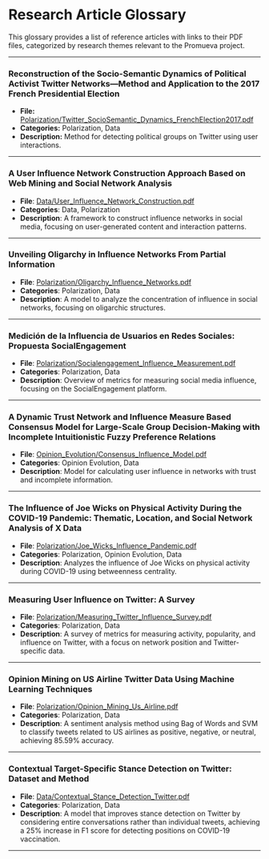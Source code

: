# Research Article Glossary

This glossary provides a list of reference articles with links to their PDF files, categorized by research themes relevant to the Promueva project.

---

### Reconstruction of the Socio-Semantic Dynamics of Political Activist Twitter Networks—Method and Application to the 2017 French Presidential Election
- **File:** [Polarization/Twitter_SocioSemantic_Dynamics_FrenchElection2017.pdf](../Polarization/Twitter_SocioSemantic_Dynamics_FrenchElection2017/Twitter_SocioSemantic_Dynamics_FrenchElection2017.pdf)
- **Categories:** Polarization, Data
- **Description:** Method for detecting political groups on Twitter using user interactions.

---

### A User Influence Network Construction Approach Based on Web Mining and Social Network Analysis
- **File**: [Data/User_Influence_Network_Construction.pdf](../Data/User_Influence_Network_Construction/User_Influence_Network_Construction.pdf)
- **Categories**: Data, Polarization
- **Description**: A framework to construct influence networks in social media, focusing on user-generated content and interaction patterns.

---

### Unveiling Oligarchy in Influence Networks From Partial Information
- **File**: [Polarization/Oligarchy_Influence_Networks.pdf](../Polarization/Oligarchy_Influence_Networks/Oligarchy_Influence_Networks.pdf) 
- **Categories**: Polarization, Data
- **Description**: A model to analyze the concentration of influence in social networks, focusing on oligarchic structures.

---

### Medición de la Influencia de Usuarios en Redes Sociales: Propuesta SocialEngagement
- **File**: [Polarization/Socialengagement_Influence_Measurement.pdf](../Polarization/Socialengagement_Influence_Measurement/Socialengagement_Influence_Measurement.pdf) 
- **Categories**: Polarization, Data
- **Description**: Overview of metrics for measuring social media influence, focusing on the SocialEngagement platform.

---

### A Dynamic Trust Network and Influence Measure Based Consensus Model for Large-Scale Group Decision-Making with Incomplete Intuitionistic Fuzzy Preference Relations
- **File**: [Opinion_Evolution/Consensus_Influence_Model.pdf](../Opinion_Evolution/Consensus_Influence_Model/Consensus_Influence_Model.pdf)
- **Categories**: Opinion Evolution, Data
- **Description**: Model for calculating user influence in networks with trust and incomplete information.

---

### The Influence of Joe Wicks on Physical Activity During the COVID-19 Pandemic: Thematic, Location, and Social Network Analysis of X Data
- **File**: [Polarization/Joe_Wicks_Influence_Pandemic.pdf](../Polarization/Joe_Wicks_Influence_Pandemic/Joe_Wicks_Influence_Pandemic.pdf)
- **Categories**: Polarization, Opinion Evolution, Data
- **Description**: Analyzes the influence of Joe Wicks on physical activity during COVID-19 using betweenness centrality.

---

### Measuring User Influence on Twitter: A Survey
- **File**: [Polarization/Measuring_Twitter_Influence_Survey.pdf](../Polarization/Measuring_Twitter_Influence_Survey/Measuring_Twitter_Influence_Survey.pdf)
- **Categories**: Polarization, Data
- **Description**: A survey of metrics for measuring activity, popularity, and influence on Twitter, with a focus on network position and Twitter-specific data.

---

### Opinion Mining on US Airline Twitter Data Using Machine Learning Techniques
- **File**: [Polarization/Opinion_Mining_Us_Airline.pdf](../Polarization/Opinion_Mining_Us_Airline/Opinion_Mining_Us_Airline.pdf)
- **Categories**: Polarization, Data
- **Description**: A sentiment analysis method using Bag of Words and SVM to classify tweets related to US airlines as positive, negative, or neutral, achieving 85.59% accuracy.

---

### Contextual Target-Specific Stance Detection on Twitter: Dataset and Method

- **File**: [Data/Contextual_Stance_Detection_Twitter.pdf](../Data/Contextual_Stance_Detection_Twitter/Contextual_Stance_Detection_Twitter.pdf)
- **Categories**: Polarization, Data
- **Description**: A model that improves stance detection on Twitter by considering entire conversations rather than individual tweets, achieving a 25% increase in F1 score for detecting positions on COVID-19 vaccination.

---

